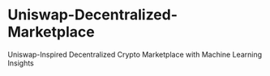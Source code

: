 # Uniswap-Decentralized-Marketplace
 Uniswap-Inspired Decentralized Crypto Marketplace with Machine Learning Insights  
